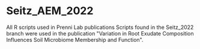 # Seitz_AEM_2022
All R scripts used in Prenni Lab publications Scripts found in the Seitz_2022 branch were used in the publication "Variation in Root Exudate Composition Influences Soil Microbiome Membership and Function".
